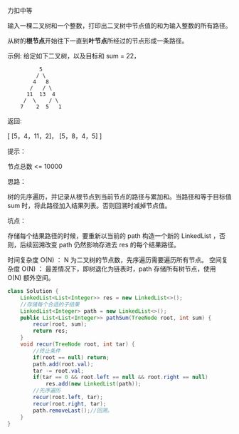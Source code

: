 力扣中等



输入一棵二叉树和一个整数，打印出二叉树中节点值的和为输入整数的所有路径。

从树的**根节点**开始往下一直到**叶节点**所经过的节点形成一条路径。

 

示例:
给定如下二叉树，以及目标和 sum = 22，

              5
             / \
            4   8
           /   / \
          11  13  4
         /  \    / \
        7    2  5   1
返回:

[
   [5，4，11，2]，
   [5，8，4，5]
]


提示：

节点总数 <= 10000





思路：

树的先序遍历，并记录从根节点到当前节点的路径与累加和。当路径和等于目标值 sum 时，将此路径加入结果列表。否则回溯时减掉节点值。



坑点：

存储每个结果路径的时候，要重新以当前的 path 构造一个新的 LinkedList ，否则，后续回溯改变 path 仍然影响存进去 res 的每个结果路径。



时间复杂度 O(N) ： N 为二叉树的节点数，先序遍历需要遍历所有节点。
空间复杂度 O(N) ： 最差情况下，即树退化为链表时，path 存储所有树节点，使用 O(N) 额外空间。

````java
class Solution {
    LinkedList<List<Integer>> res = new LinkedList<>();
    //存储每个合适的子结果
    LinkedList<Integer> path = new LinkedList<>(); 
    public List<List<Integer>> pathSum(TreeNode root, int sum) {
        recur(root, sum);
        return res;
    }
    void recur(TreeNode root, int tar) {
        //终止条件
        if(root == null) return;
        path.add(root.val);
        tar -= root.val;
        if(tar == 0 && root.left == null && root.right == null)
            res.add(new LinkedList(path));
        //先序遍历
        recur(root.left, tar);
        recur(root.right, tar);
        path.removeLast();//回溯。
    }
}
````
